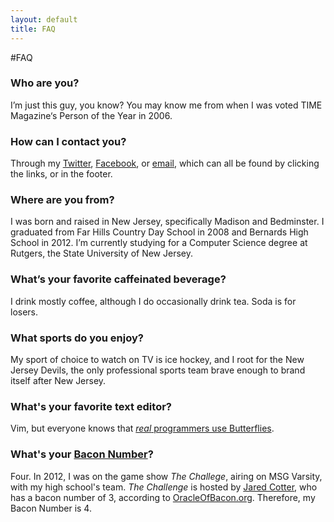 ```yaml
---
layout: default
title: FAQ
---
```

#FAQ

### Who are you?
I’m just this guy, you know? You may know me from when I was voted TIME Magazine‘s Person of the Year in 2006.

### How can I contact you?
Through my [Twitter](http://twitter.com/robotmlg), [Facebook](https://facebook.com/robotmlg), or [email](mailto:matt+faq@mattgoldman.us), which can all be found by clicking the links, or in the footer.

### Where are you from?
I was born and raised in New Jersey, specifically Madison and Bedminster. I graduated from Far Hills Country Day School in 2008 and Bernards High School in 2012. I’m currently studying for a Computer Science degree at Rutgers, the State University of New Jersey.

### What’s your favorite caffeinated beverage?
I drink mostly coffee, although I do occasionally drink tea. Soda is for losers.

### What sports do you enjoy?
My sport of choice to watch on TV is ice hockey, and I root for the New Jersey Devils, the only professional sports team brave enough to brand itself after New Jersey.

### What's your favorite text editor?
Vim, but everyone knows that [*real* programmers use Butterflies](http://xkcd.com/378/).

### What's your [Bacon Number](http://en.wikipedia.org/wiki/Six_Degrees_of_Kevin_Bacon#Bacon_numbers)?
Four.  In 2012, I was on the game show *The Challege*, airing on MSG Varsity, with my high school's team.  *The Challenge* is hosted by [Jared Cotter](http://en.wikipedia.org/wiki/Jared_Cotter), who has a bacon number of 3, according to [OracleOfBacon.org](http://oracleofbacon.org/).  Therefore, my Bacon Number is 4.
